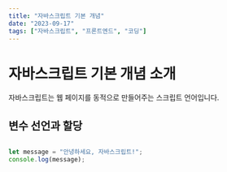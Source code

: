 ```yaml
---
title: "자바스크립트 기본 개념"
date: "2023-09-17"
tags: ["자바스크립트", "프론트엔드", "코딩"]
---
```


# 자바스크립트 기본 개념 소개

자바스크립트는 웹 페이지를 동적으로 만들어주는 스크립트 언어입니다.

## 변수 선언과 할당

```js

let message = "안녕하세요, 자바스크립트!";
console.log(message);
```